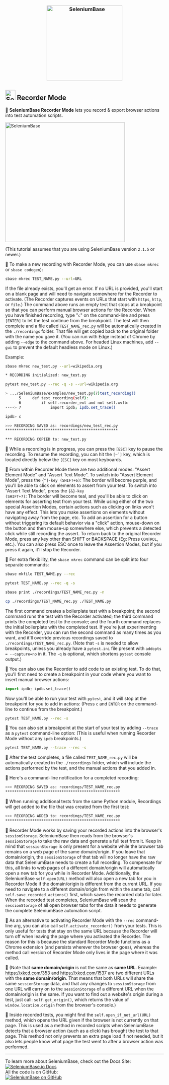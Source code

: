 <h3 align="center"><a href="https://github.com/seleniumbase/SeleniumBase/"><img src="https://seleniumbase.io/cdn/img/sb_logo_10t.png" alt="SeleniumBase" title="SeleniumBase" width="240"></a></h3>

<h2><img src="https://seleniumbase.io/img/logo6.png" title="SeleniumBase" width="32" /> Recorder Mode</h2>

🔴 <b>SeleniumBase Recorder Mode</b> lets you record & export browser actions into test automation scripts.<br>

<img src="https://seleniumbase.io/cdn/img/sb_recorder_notification.png" title="SeleniumBase" width="380">

(This tutorial assumes that you are using SeleniumBase version ``2.1.5`` or newer.)

🔴 To make a new recording with Recorder Mode, you can use ``sbase mkrec`` or ``sbase codegen``):

```bash
sbase mkrec TEST_NAME.py --url=URL
```

If the file already exists, you'll get an error. If no URL is provided, you'll start on a blank page and will need to navigate somewhere for the Recorder to activate. (The Recorder captures events on URLs that start with ``https``, ``http``, or ``file``.) The command above runs an empty test that stops at a breakpoint so that you can perform manual browser actions for the Recorder. When you have finished recording, type "``c``" on the command-line and press ``[ENTER]`` to let the test continue from the breakpoint. The test will then complete and a file called ``TEST_NAME_rec.py`` will be automatically created in the ``./recordings`` folder. That file will get copied back to the original folder with the name you gave it. (You can run with Edge instead of Chrome by adding ``--edge`` to the command above. For headed Linux machines, add ``--gui`` to prevent the default headless mode on Linux.)

Example:

```bash
sbase mkrec new_test.py --url=wikipedia.org

* RECORDING initialized: new_test.py

pytest new_test.py --rec -q -s --url=wikipedia.org

> .../SeleniumBase/examples/new_test.py(7)test_recording()
      5     def test_recording(self):
      6         if self.recorder_ext and not self.xvfb:
----> 7             import ipdb; ipdb.set_trace()

ipdb> c

>>> RECORDING SAVED as: recordings/new_test_rec.py
**************************************************

*** RECORDING COPIED to: new_test.py
```

🔴 While a recording is in progress, you can press the ``[ESC]`` key to pause the recording. To resume the recording, you can hit the ``[~`]`` key, which is located directly below the ``[ESC]`` key on most keyboards.

🔴 From within Recorder Mode there are two additional modes: "Assert Element Mode" and "Assert Text Mode". To switch into "Assert Element Mode", press the <code>{^}-key (SHIFT+6)</code>: The border will become purple, and you'll be able to click on elements to assert from your test. To switch into "Assert Text Mode", press the <code>{&}-key (SHIFT+7)</code>: The border will become teal, and you'll be able to click on elements for asserting text from your test. While using either of the two special Assertion Modes, certain actions such as clicking on links won't have any effect. This lets you make assertions on elements without navigating away from the page, etc. To add an assertion for a button without triggering its default behavior via a "click" action, mouse-down on the button and then mouse-up somewhere else, which prevents a detected click while still recording the assert. To return back to the original Recorder Mode, press any key other than SHIFT or BACKSPACE (Eg: Press ``CONTROL``, etc.). You can also press ESC once to leave the Assertion Modes, but if you press it again, it'll stop the Recorder.

🔴 For extra flexibility, the ``sbase mkrec`` command can be split into four separate commands:

```bash
sbase mkfile TEST_NAME.py --rec

pytest TEST_NAME.py --rec -q -s

sbase print ./recordings/TEST_NAME_rec.py -n

cp ./recordings/TEST_NAME_rec.py ./TEST_NAME.py
```

The first command creates a boilerplate test with a breakpoint; the second command runs the test with the Recorder activated; the third command prints the completed test to the console; and the fourth command replaces the initial boilerplate with the completed test. If you're just experimenting with the Recorder, you can run the second command as many times as you want, and it'll override previous recordings saved to ``./recordings/TEST_NAME_rec.py``. (Note that ``-s`` is needed to allow breakpoints, unless you already have a ``pytest.ini`` file present with ``addopts = --capture=no`` in it. The ``-q`` is optional, which shortens ``pytest`` console output.)

🔴 You can also use the Recorder to add code to an existing test. To do that, you'll first need to create a breakpoint in your code where you want to insert manual browser actions:

```python
import ipdb; ipdb.set_trace()
```

Now you'll be able to run your test with ``pytest``, and it will stop at the breakpoint for you to add in actions: (Press ``c`` and ``ENTER`` on the command-line to continue from the breakpoint.)

```bash
pytest TEST_NAME.py --rec -s
```

🔴 You can also set a breakpoint at the start of your test by adding ``--trace`` as a ``pytest`` command-line option: (This is useful when running Recorder Mode without any ``ipdb`` breakpoints.)

```bash
pytest TEST_NAME.py --trace --rec -s
```

🔴 After the test completes, a file called ``TEST_NAME_rec.py`` will be automatically created in the ``./recordings`` folder, which will include the actions performed by the test, and the manual actions that you added in.

🔴 Here's a command-line notification for a completed recording:

```bash
>>> RECORDING SAVED as: recordings/TEST_NAME_rec.py
***************************************************
```

🔴 When running additional tests from the same Python module, Recordings will get added to the file that was created from the first test:

```bash
>>> RECORDING ADDED to: recordings/TEST_NAME_rec.py
***************************************************
```

🔴 Recorder Mode works by saving your recorded actions into the browser's <code>sessionStorage</code>. SeleniumBase then reads from the browser's <code>sessionStorage</code> to take the raw data and generate a full test from it. Keep in mind that <code>sessionStorage</code> is only present for a website while the browser tab remains on a web page of the same domain/origin. If you leave that domain/origin, the <code>sessionStorage</code> of that tab will no longer have the raw data that SeleniumBase needs to create a full recording. To compensate for this, all links to web pages of a different domain/origin will automatically open a new tab for you while in Recorder Mode. Additionally, the SeleniumBase <code>self.open(URL)</code> method will also open a new tab for you in Recorder Mode if the domain/origin is different from the current URL. If you need to navigate to a different domain/origin from within the same tab, call <code>self.save_recorded_actions()</code> first, which saves the recorded data for later. When the recorded test completes, SeleniumBase will scan the <code>sessionStorage</code> of all open browser tabs for the data it needs to generate the complete SeleniumBase automation script.

🔴 As an alternative to activating Recorder Mode with the <code>--rec</code> command-line arg, you can also call <code>self.activate_recorder()</code> from your tests. This is only useful for tests that stay on the same URL because the Recorder will turn off when leaving the page where you activated the Recorder. The reason for this is because the standard Recorder Mode functions as a Chrome extension (and persists wherever the browser goes), whereas the method call version of Recorder Mode only lives in the page where it was called.

🔴 (Note that <b>same domain/origin</b> is not the same as <b>same URL</b>. Example: <a href="https://xkcd.com/353/" target="_blank">https://xkcd.com/353</a> and <a href="https://xkcd.com/1537/" target="_blank">https://xkcd.com/1537</a> are two different URLs with the <b>same domain/origin</b>. That means that both URLs will share the same <code>sessionStorage</code> data, and that any changes to <code>sessionStorage</code> from one URL will carry on to the <code>sessionStorage</code> of a different URL when the domain/origin is the same. If you want to find out a website's origin during a test, just call: <code>self.get_origin()</code>, which returns the value of <code>window.location.origin</code> from the browser's console.)

🔴 Inside recorded tests, you might find the <code>self.open_if_not_url(URL)</code> method, which opens the URL given if the browser is not currently on that page. This is used as a method in recorded scripts when SeleniumBase detects that a browser action (such as a click) has brought the test to that page. This method not only prevents an extra page load if not needed, but it also lets people know what page the test went to after a browser action was performed.

--------

<div>To learn more about SeleniumBase, check out the Docs Site:</div>
<a href="https://seleniumbase.io">
<img src="https://img.shields.io/badge/docs-%20%20SeleniumBase.io-11BBDD.svg" alt="SeleniumBase.io Docs" /></a>

<div>All the code is on GitHub:</div>
<a href="https://github.com/seleniumbase/SeleniumBase">
<img src="https://img.shields.io/badge/✅%20💛%20View%20Code-on%20GitHub%20🌎%20🚀-02A79E.svg" alt="SeleniumBase on GitHub" /></a>

